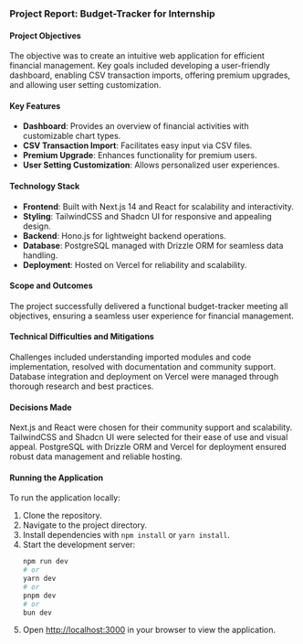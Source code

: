 ### Project Report: Budget-Tracker for Internship

#### Project Objectives
The objective was to create an intuitive web application for efficient financial management. Key goals included developing a user-friendly dashboard, enabling CSV transaction imports, offering premium upgrades, and allowing user setting customization.

#### Key Features
- **Dashboard**: Provides an overview of financial activities with customizable chart types.
- **CSV Transaction Import**: Facilitates easy input via CSV files.
- **Premium Upgrade**: Enhances functionality for premium users.
- **User Setting Customization**: Allows personalized user experiences.

#### Technology Stack
- **Frontend**: Built with Next.js 14 and React for scalability and interactivity.
- **Styling**: TailwindCSS and Shadcn UI for responsive and appealing design.
- **Backend**: Hono.js for lightweight backend operations.
- **Database**: PostgreSQL managed with Drizzle ORM for seamless data handling.
- **Deployment**: Hosted on Vercel for reliability and scalability.

#### Scope and Outcomes
The project successfully delivered a functional budget-tracker meeting all objectives, ensuring a seamless user experience for financial management.

#### Technical Difficulties and Mitigations
Challenges included understanding imported modules and code implementation, resolved with documentation and community support. Database integration and deployment on Vercel were managed through thorough research and best practices.

#### Decisions Made
Next.js and React were chosen for their community support and scalability. TailwindCSS and Shadcn UI were selected for their ease of use and visual appeal. PostgreSQL with Drizzle ORM and Vercel for deployment ensured robust data management and reliable hosting.

#### Running the Application
To run the application locally:
1. Clone the repository.
2. Navigate to the project directory.
3. Install dependencies with `npm install` or `yarn install`.
4. Start the development server:
   ```bash
   npm run dev
   # or
   yarn dev
   # or
   pnpm dev
   # or
   bun dev
   ```
5. Open [http://localhost:3000](http://localhost:3000) in your browser to view the application.


